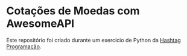 # Cotações de Moedas com AwesomeAPI

Este repositório foi criado durante um exercício de Python da [Hashtag Programação](https://www.youtube.com/c/HashtagPrograma%C3%A7%C3%A3o).
